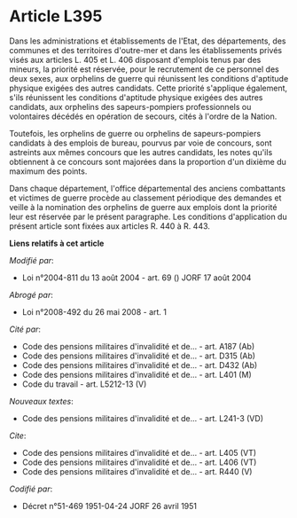 # Article L395

Dans les administrations et établissements de l'Etat, des départements, des communes et des territoires d'outre-mer et dans
les établissements privés visés aux articles L. 405 et L. 406 disposant d'emplois tenus par des mineurs, la priorité est
réservée, pour le recrutement de ce personnel des deux sexes, aux orphelins de guerre qui réunissent les conditions
d'aptitude physique exigées des autres candidats. Cette priorité s'applique également, s'ils réunissent les conditions
d'aptitude physique exigées des autres candidats, aux orphelins des sapeurs-pompiers professionnels ou volontaires décédés en
opération de secours, cités à l'ordre de la Nation. 

Toutefois, les orphelins de guerre ou orphelins de sapeurs-pompiers candidats à des emplois de bureau, pourvus par voie de
concours, sont astreints aux mêmes concours que les autres candidats, les notes qu'ils obtiennent à ce concours sont majorées
dans la proportion d'un dixième du maximum des points. 

Dans chaque département, l'office départemental des anciens combattants et victimes de guerre procède au classement
périodique des demandes et veille à la nomination des orphelins de guerre aux emplois dont la priorité leur est réservée par
le présent paragraphe. Les conditions d'application du présent article sont fixées aux articles R. 440 à R. 443.

**Liens relatifs à cet article**

_Modifié par_:

  - Loi n°2004-811 du 13 août 2004 - art. 69 () JORF 17 août 2004

_Abrogé par_:

  - Loi n°2008-492 du 26 mai 2008 - art. 1

_Cité par_:

  - Code des pensions militaires d'invalidité et de... - art. A187 (Ab)
  - Code des pensions militaires d'invalidité et de... - art. D315 (Ab)
  - Code des pensions militaires d'invalidité et de... - art. D432 (Ab)
  - Code des pensions militaires d'invalidité et de... - art. L401 (M)
  - Code du travail - art. L5212-13 (V)

_Nouveaux textes_:

  - Code des pensions militaires d'invalidité et de... - art. L241-3 (VD)

_Cite_:

  - Code des pensions militaires d'invalidité et de... - art. L405 (VT)
  - Code des pensions militaires d'invalidité et de... - art. L406 (VT)
  - Code des pensions militaires d'invalidité et de... - art. R440 (V)

_Codifié par_:

  - Décret n°51-469 1951-04-24 JORF 26 avril 1951
